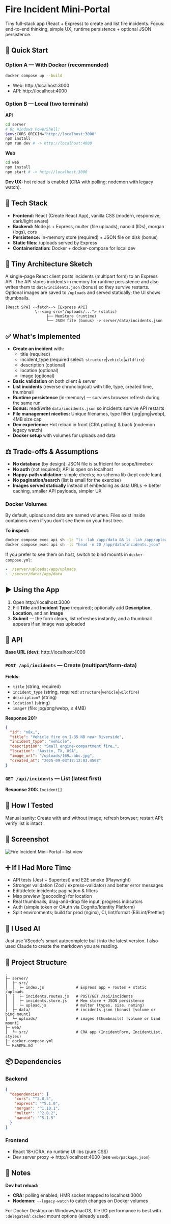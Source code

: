 # Fire Incident Mini-Portal

Tiny full-stack app (React + Express) to create and list fire incidents. Focus: end-to-end thinking, simple UX, runtime persistence + optional JSON persistence.

## 🏁 Quick Start

### Option A — With Docker (recommended)
```bash
docker compose up --build
```
- Web: http://localhost:3000
- API: http://localhost:4000

### Option B — Local (two terminals)

**API**
```bash
cd server
# On Windows PowerShell:
$env:CORS_ORIGIN="http://localhost:3000"
npm install
npm run dev # -> http://localhost:4000
```

**Web**
```bash
cd web
npm install
npm start # -> http://localhost:3000
```

**Dev UX:** hot reload is enabled (CRA with polling; nodemon with legacy watch).

## 🧰 Tech Stack

- **Frontend:** React (Create React App), vanilla CSS (modern, responsive, dark/light aware)
- **Backend:** Node.js + Express, multer (file uploads), nanoid (IDs), morgan (logs), cors
- **Persistence:** In-memory store (required) + JSON file on disk (bonus)
- **Static files:** /uploads served by Express
- **Containerization:** Docker + docker-compose for local dev

## 🧭 Tiny Architecture Sketch

A single-page React client posts incidents (multipart form) to an Express API. The API stores incidents in memory for runtime persistence and also writes them to `data/incidents.json` (bonus) so they survive restarts. Optional images are saved to `/uploads` and served statically; the UI shows thumbnails.

```
[React SPA] --fetch--> [Express API]
             \--<img src="/uploads/..."> (static)
                  ├── MemStore (runtime)
                  └── JSON file (bonus) -> server/data/incidents.json
```

## ✅ What's Implemented

- **Create an incident** with:
  - title (required)
  - incident_type (required select: `structure`|`vehicle`|`wildfire`)
  - description (optional)
  - location (optional)
  - image (optional)
- **Basic validation** on both client & server
- **List incidents** (reverse chronological) with title, type, created time, thumbnail
- **Runtime persistence** (in-memory) — survives browser refresh during the same run
- **Bonus:** read/write `data/incidents.json` so incidents survive API restarts
- **File management niceties:** Unique filenames, type filter (jpg|png|webp), 4MB size cap
- **Dev experience:** Hot reload in front (CRA polling) & back (nodemon legacy watch)
- **Docker setup** with volumes for uploads and data

## ⚖️ Trade-offs & Assumptions

- **No database** (by design): JSON file is sufficient for scope/timebox
- **No auth** (not required); API is open on localhost
- **Happy-path validation:** simple checks; no schema lib (kept code lean)
- **No pagination/search** (list is small for the exercise)
- **Images served statically** instead of embedding as data URLs → better caching, smaller API payloads, simpler UX

### Docker Volumes

By default, uploads and data are named volumes. Files exist inside containers even if you don't see them on your host tree.

**To inspect:**
```bash
docker compose exec api sh -lc "ls -lah /app/data && ls -lah /app/uploads"
docker compose exec api sh -lc "head -n 20 /app/data/incidents.json"
```

If you prefer to see them on host, switch to bind mounts in `docker-compose.yml`:
```yaml
- ./server/uploads:/app/uploads
- ./server/data:/app/data
```

## ▶️ Using the App

1. Open http://localhost:3000
2. Fill **Title** and **Incident Type** (required); optionally add **Description**, **Location**, and an **Image**
3. **Submit** — the form clears, list refreshes instantly, and a thumbnail appears if an image was uploaded

## 🔌 API

**Base URL (dev):** http://localhost:4000

### `POST /api/incidents` — Create (multipart/form-data)

**Fields:**
- `title` (string, required)
- `incident_type` (string, required: `structure`|`vehicle`|`wildfire`)
- `description?` (string)
- `location?` (string)
- `image?` (file: jpg/png/webp, ≤ 4MB)

**Response 201:**
```json
{
  "id": "n8x…",
  "title": "Vehicle fire on I-35 NB near Riverside",
  "incident_type": "vehicle",
  "description": "Small engine-compartment fire…",
  "location": "Austin, TX, USA",
  "image_url": "/uploads/169…-abc.jpg",
  "created_at": "2025-09-03T17:12:03.456Z"
}
```

### `GET /api/incidents` — List (latest first)

**Response 200:** `Incident[]`

## 🧪 How I Tested

Manual sanity: Create with and without image; refresh browser; restart API; verify list is intact

## 📸 Screenshot

![Fire Incident Mini-Portal – list view](docs/screenshot.png)


## ➕ If I Had More Time

- API tests (Jest + Supertest) and E2E smoke (Playwright)
- Stronger validation (Zod / express-validator) and better error messages
- Edit/delete incidents; pagination & filters
- Map preview (geocoding) for location
- Real thumbnails, drag-and-drop file input, progress indicators
- Auth (simple token or OAuth via Cognito/Identity Platform)
- Split environments; build for prod (nginx), CI, lint/format (ESLint/Prettier)

## 🤖 I Used AI

Just use VScode's smart autocomplete built into the latest version.
I also used Claude to create the markdown you are reading.

## 📂 Project Structure

```
.
├─ server/
│  ├─ src/
│  │  ├─ index.js              # Express app + routes + static /uploads
│  │  ├─ incidents.routes.js   # POST/GET /api/incidents
│  │  ├─ incidents.store.js    # Mem store + JSON persistence
│  │  └─ upload.js             # multer (types, size, naming)
│  ├─ data/                    # incidents.json (bonus) [volume or bind mount]
│  └─ uploads/                 # images (thumbnails) [volume or bind mount]
├─ web/
│  └─ src/                     # CRA app (IncidentForm, IncidentList, styles)
├─ docker-compose.yml
└─ README.md
```

## 📦 Dependencies

### Backend
```json
{
  "dependencies": {
    "cors": "^2.8.5",
    "express": "^5.1.0",
    "morgan": "^1.10.1",
    "multer": "^2.0.2",
    "nanoid": "^5.1.5"
  }
}
```

### Frontend
- React 18+/CRA, no runtime UI libs (pure CSS)
- Dev server proxy → http://localhost:4000 (see `web/package.json`)

## 📝 Notes

**Dev hot reload:**
- **CRA:** polling enabled; HMR socket mapped to localhost:3000
- **Nodemon:** `--legacy-watch` to catch changes on Docker volumes

For Docker Desktop on Windows/macOS, file I/O performance is best with `:delegated`/`:cached` mount options (already used).